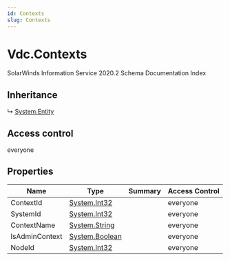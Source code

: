 ```yaml
---
id: Contexts
slug: Contexts
---
```


# Vdc.Contexts

SolarWinds Information Service 2020.2 Schema Documentation Index

## Inheritance

↳ [System.Entity](./../System/Entity)

## Access control

everyone

## Properties

| Name | Type | Summary | Access Control |
| ------ | ------ | ------ | ------ |
| ContextId | [System.Int32](https://docs.microsoft.com/en-us/dotnet/api/system.int32) |  | everyone |
| SystemId | [System.Int32](https://docs.microsoft.com/en-us/dotnet/api/system.int32) |  | everyone |
| ContextName | [System.String](https://docs.microsoft.com/en-us/dotnet/api/system.string) |  | everyone |
| IsAdminContext | [System.Boolean](https://docs.microsoft.com/en-us/dotnet/api/system.boolean) |  | everyone |
| NodeId | [System.Int32](https://docs.microsoft.com/en-us/dotnet/api/system.int32) |  | everyone |

